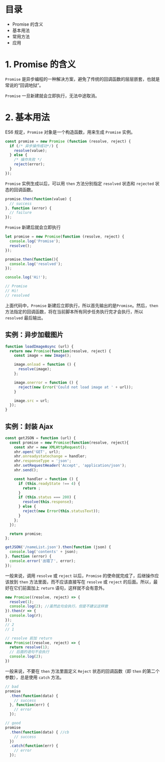 # 目录

- Promise 的含义
- 基本用法
- 常用方法
- 应用

# 1. Promise 的含义

`Promise` 是异步编程的一种解决方案，避免了传统的回调函数的层层嵌套，也就是常说的“回调地狱”。

`Promise` 一旦新建就会立即执行，无法中途取消。

# 2. 基本用法

ES6 规定，`Promise` 对象是一个构造函数，用来生成 `Promise` 实例。

```js
const promise = new Promise (function (resolve, reject) {
  if (/* 异步操作成功*/) {
    resolve(value);
  } else {
    /* 操作失败 */
    reject(error);
  }
});
```

`Promise` 实例生成以后，可以用 `then` 方法分别指定 `resolved` 状态和 `rejected` 状态的回调函数。

```js
promise.then(function(value) {
  // success
}, function (error) {
  // failure
});
```

`Promise` 新建后就会立即执行

```js
let promise = new Promise(function (resolve, reject) {
  console.log('Promise');
  resolve();
});

promise.then(function(){
  console.log('resolved');
});

console.log('Hi!');

// Promise
// Hi!
// resolved
```

上面代码中，`Promise` 新建后立即执行，所以首先输出的是`Promise`。然后，`then` 方法指定的回调函数，将在当前脚本所有同步任务执行完才会执行，所以 `resolved` 最后输出。

## 实例：异步加载图片

```js
function loadImageAsync (url) {
  return new Promise(function(resolve, reject) {
    const image = new Image();

    image.onload = function () {
      resolve(image);
    };

    image.onerror = function () {
      reject(new Error('Could not load image at ' + url));
    }

    image.src = url;
  });
}
```

## 实例：封装 Ajax

```js
const getJSON = function (url) {
  const promise = new Promise(function(resolve, reject){
    const xhr = new XMLHttpRequest();
    xhr.open('GET', url);
    xhr.onreadystatechange = handler;
    xhr.responseType = 'json';
    xhr.setRequestHeader('Accept', 'application/json');
    xhr.send();

    const handler = function () {
      if (this.readyState !== 4) {
        return ;
      }
      if (this.status === 200) {
        resolve(this.response);
      } else {
        reject(new Error(this.statusText));
      }
    };
  });

  return promise;
};

getJSON('/nameList.json').then(function (json) {
  console.log('contents' + json);
}, function (error) {
  console.error('出错了', error);
});
```

一般来说，调用 `resolve` 或 `reject` 以后，`Promise` 的使命就完成了，后继操作应该放到 `then` 方法里面，而不应该直接写在 `resolve` 或 `reject` 的后面。所以，最好在它们前面加上 `return` 语句，这样就不会有意外。

```js
new Promise((resolve, reject) => {
  resolve(1);
  console.log(2); //虽然此句会执行，但是不建议这样做
}).then(r => {
  console.log(r);
});
// 2
// 1

// resolve 前加 return
new Promise((resolve, reject) => {
  return resolve(1);
  // 后面的语句不会执行
  console.log(2);
})
```

一般来说，不要在 `then` 方法里面定义 `Reject` 状态的回调函数（即 `then` 的第二个参数），总是使用 `catch` 方法。

```js
// bad
promise
  .then(function(data) {
    // success
  }, function(err) {
    // error
  });

// good
promise
  .then(function(data) { //cb
    // success
  })
  .catch(function(err) {
    // error
  });
```